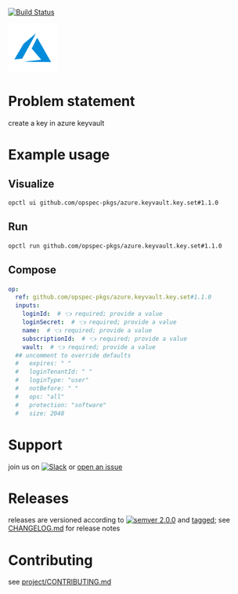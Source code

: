 [![Build Status](https://github.com/opspec-pkgs/azure.keyvault.key.set/workflows/build/badge.svg?branch=main)](https://github.com/opspec-pkgs/azure.keyvault.key.set/actions?query=workflow%3Abuild+branch%3Amain)

<img src="icon.svg" alt="icon" height="100px">

# Problem statement

create a key in azure keyvault

# Example usage

## Visualize

```shell
opctl ui github.com/opspec-pkgs/azure.keyvault.key.set#1.1.0
```

## Run

```
opctl run github.com/opspec-pkgs/azure.keyvault.key.set#1.1.0
```

## Compose

```yaml
op:
  ref: github.com/opspec-pkgs/azure.keyvault.key.set#1.1.0
  inputs:
    loginId:  # 👈 required; provide a value
    loginSecret:  # 👈 required; provide a value
    name:  # 👈 required; provide a value
    subscriptionId:  # 👈 required; provide a value
    vault:  # 👈 required; provide a value
  ## uncomment to override defaults
  #   expires: " "
  #   loginTenantId: " "
  #   loginType: "user"
  #   notBefore: " "
  #   ops: "all"
  #   protection: "software"
  #   size: 2048
```

# Support

join us on
[![Slack](https://img.shields.io/badge/slack-opctl-E01563.svg)](https://join.slack.com/t/opctl/shared_invite/zt-51zodvjn-Ul_UXfkhqYLWZPQTvNPp5w)
or
[open an issue](https://github.com/opspec-pkgs/azure.keyvault.key.set/issues)

# Releases

releases are versioned according to
[![semver 2.0.0](https://img.shields.io/badge/semver-2.0.0-brightgreen.svg)](http://semver.org/spec/v2.0.0.html)
and [tagged](https://git-scm.com/book/en/v2/Git-Basics-Tagging); see
[CHANGELOG.md](CHANGELOG.md) for release notes

# Contributing

see
[project/CONTRIBUTING.md](https://github.com/opspec-pkgs/project/blob/main/CONTRIBUTING.md)
